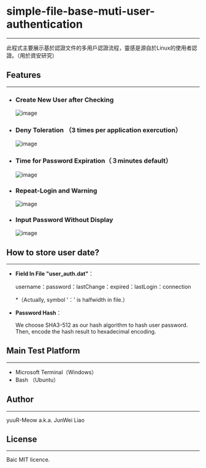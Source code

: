 # simple-file-base-muti-user-authentication

---

此程式主要展示基於認證文件的多用戶認證流程，靈感是源自於Linux的使用者認證。（用於資安研究）



## Features

---

+ ### Create New User after Checking

  ![image](https://github.com/yuuR-Meow/simple-file-base-muti-user-authentication/blob/main/sample_image/1.createUser.gif)

+ ### Deny Toleration （3 times per application exercution）

  ![image](https://github.com/yuuR-Meow/simple-file-base-muti-user-authentication/blob/main/sample_image/2.deny.gif)

+ ### Time for Password Expiration（３minutes default）

  ![image](https://github.com/yuuR-Meow/simple-file-base-muti-user-authentication/blob/main/sample_image/3.login.gif)

+ ### Repeat-Login and Warning

  ![image](https://github.com/yuuR-Meow/simple-file-base-muti-user-authentication/blob/main/sample_image/4.relogin.gif)

+ ### Input Password Without Display

  ![image](https://github.com/yuuR-Meow/simple-file-base-muti-user-authentication/blob/main/sample_image/5.hiddenPW.png)



## How to store user date?

---

+ **Field In File	"user_auth.dat"**：

  username：password：lastChange：expired：lastLogin：connection

  *（Actually, symbol '：' is halfwidth in file.）

+ **Password Hash**：

  We choose SHA3-512 as our hash algorithm to hash user password. Then, encode the hash result to hexadecimal encoding.



## Main Test Platform

---

+ Microsoft Terminal（Windows）
+ Bash （Ubuntu）

## Author

---

yuuR-Meow	a.k.a.	JunWei Liao

## License

---

Baic MIT licence. 